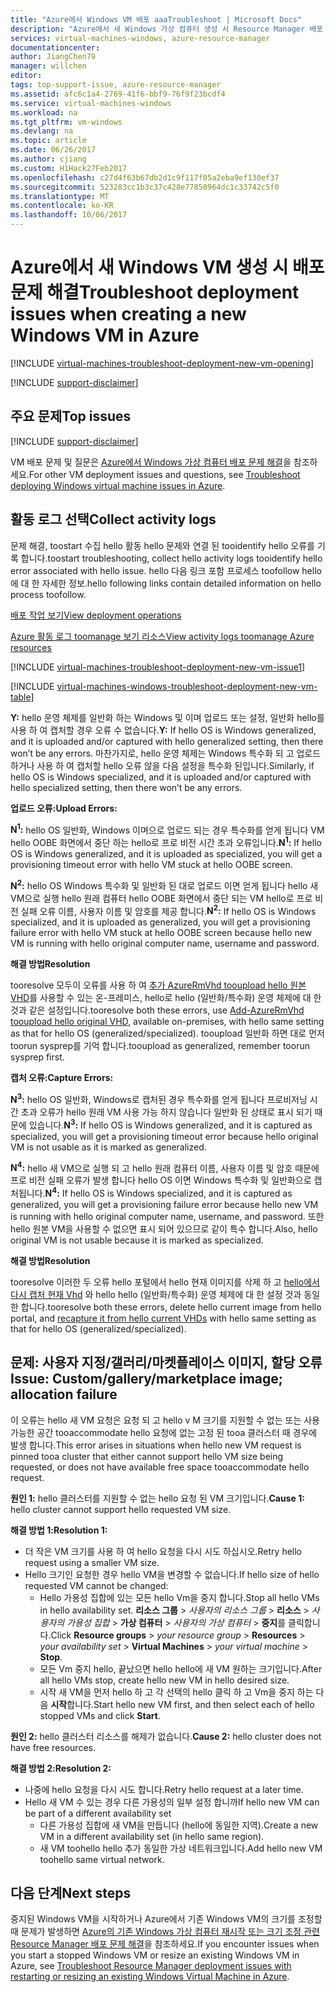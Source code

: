 ```yaml
---
title: "Azure에서 Windows VM 배포 aaaTroubleshoot | Microsoft Docs"
description: "Azure에서 새 Windows 가상 컴퓨터 생성 시 Resource Manager 배포 문제 해결"
services: virtual-machines-windows, azure-resource-manager
documentationcenter: 
author: JiangChen79
manager: willchen
editor: 
tags: top-support-issue, azure-resource-manager
ms.assetid: afc6c1a4-2769-41f6-bbf9-76f9f23bcdf4
ms.service: virtual-machines-windows
ms.workload: na
ms.tgt_pltfrm: vm-windows
ms.devlang: na
ms.topic: article
ms.date: 06/26/2017
ms.author: cjiang
ms.custom: H1Hack27Feb2017
ms.openlocfilehash: c27d4f63b67db2d1c9f117f05a2eba9ef130ef37
ms.sourcegitcommit: 523283cc1b3c37c428e77850964dc1c33742c5f0
ms.translationtype: MT
ms.contentlocale: ko-KR
ms.lasthandoff: 10/06/2017
---
```

# <a name="troubleshoot-deployment-issues-when-creating-a-new-windows-vm-in-azure"></a><span data-ttu-id="2ab00-103">Azure에서 새 Windows VM 생성 시 배포 문제 해결</span><span class="sxs-lookup"><span data-stu-id="2ab00-103">Troubleshoot deployment issues when creating a new Windows VM in Azure</span></span>
[!INCLUDE [virtual-machines-troubleshoot-deployment-new-vm-opening](../../../includes/virtual-machines-troubleshoot-deployment-new-vm-opening-include.md)]

[!INCLUDE [support-disclaimer](../../../includes/support-disclaimer.md)]

## <a name="top-issues"></a><span data-ttu-id="2ab00-104">주요 문제</span><span class="sxs-lookup"><span data-stu-id="2ab00-104">Top issues</span></span>
[!INCLUDE [support-disclaimer](../../../includes/virtual-machines-windows-troubleshoot-deploy-vm-top.md)]

<span data-ttu-id="2ab00-105">VM 배포 문제 및 질문은 [Azure에서 Windows 가상 컴퓨터 배포 문제 해결](troubleshoot-deploy-vm.md)을 참조하세요.</span><span class="sxs-lookup"><span data-stu-id="2ab00-105">For other VM deployment issues and questions, see [Troubleshoot deploying Windows virtual machine issues in Azure](troubleshoot-deploy-vm.md).</span></span>

## <a name="collect-activity-logs"></a><span data-ttu-id="2ab00-106">활동 로그 선택</span><span class="sxs-lookup"><span data-stu-id="2ab00-106">Collect activity logs</span></span>
<span data-ttu-id="2ab00-107">문제 해결, toostart 수집 hello 활동 hello 문제와 연결 된 tooidentify hello 오류를 기록 합니다.</span><span class="sxs-lookup"><span data-stu-id="2ab00-107">toostart troubleshooting, collect hello activity logs tooidentify hello error associated with hello issue.</span></span> <span data-ttu-id="2ab00-108">hello 다음 링크 포함 프로세스 toofollow hello에 대 한 자세한 정보.</span><span class="sxs-lookup"><span data-stu-id="2ab00-108">hello following links contain detailed information on hello process toofollow.</span></span>

[<span data-ttu-id="2ab00-109">배포 작업 보기</span><span class="sxs-lookup"><span data-stu-id="2ab00-109">View deployment operations</span></span>](../../azure-resource-manager/resource-manager-deployment-operations.md)

[<span data-ttu-id="2ab00-110">Azure 활동 로그 toomanage 보기 리소스</span><span class="sxs-lookup"><span data-stu-id="2ab00-110">View activity logs toomanage Azure resources</span></span>](../../resource-group-audit.md)

[!INCLUDE [virtual-machines-troubleshoot-deployment-new-vm-issue1](../../../includes/virtual-machines-troubleshoot-deployment-new-vm-issue1-include.md)]

[!INCLUDE [virtual-machines-windows-troubleshoot-deployment-new-vm-table](../../../includes/virtual-machines-windows-troubleshoot-deployment-new-vm-table.md)]

<span data-ttu-id="2ab00-111">**Y:** hello 운영 체제를 일반화 하는 Windows 및 이며 업로드 또는 설정, 일반화 hello를 사용 하 여 캡처할 경우 오류 수 없습니다.</span><span class="sxs-lookup"><span data-stu-id="2ab00-111">**Y:** If hello OS is Windows generalized, and it is uploaded and/or captured with hello generalized setting, then there won’t be any errors.</span></span> <span data-ttu-id="2ab00-112">마찬가지로, hello 운영 체제는 Windows 특수화 되 고 업로드 하거나 사용 하 여 캡처할 hello 오류 않을 다음 설정을 특수화 된입니다.</span><span class="sxs-lookup"><span data-stu-id="2ab00-112">Similarly, if hello OS is Windows specialized, and it is uploaded and/or captured with hello specialized setting, then there won’t be any errors.</span></span>

<span data-ttu-id="2ab00-113">**업로드 오류:**</span><span class="sxs-lookup"><span data-stu-id="2ab00-113">**Upload Errors:**</span></span>

<span data-ttu-id="2ab00-114">**N<sup>1</sup>:** hello OS 일반화, Windows 이며으로 업로드 되는 경우 특수화를 얻게 됩니다 VM hello OOBE 화면에서 중단 하는 hello로 프로 비전 시간 초과 오류입니다.</span><span class="sxs-lookup"><span data-stu-id="2ab00-114">**N<sup>1</sup>:** If hello OS is Windows generalized, and it is uploaded as specialized, you will get a provisioning timeout error with hello VM stuck at hello OOBE screen.</span></span>

<span data-ttu-id="2ab00-115">**N<sup>2</sup>:** hello OS Windows 특수화 및 일반화 된 대로 업로드 이면 얻게 됩니다 hello 새 VM으로 실행 hello 원래 컴퓨터 hello OOBE 화면에서 중단 되는 VM hello로 프로 비전 실패 오류 이름, 사용자 이름 및 암호를 제공 합니다.</span><span class="sxs-lookup"><span data-stu-id="2ab00-115">**N<sup>2</sup>:** If hello OS is Windows specialized, and it is uploaded as generalized, you will get a provisioning failure error with hello VM stuck at hello OOBE screen because hello new VM is running with hello original computer name, username and password.</span></span>

<span data-ttu-id="2ab00-116">**해결 방법**</span><span class="sxs-lookup"><span data-stu-id="2ab00-116">**Resolution**</span></span>

<span data-ttu-id="2ab00-117">tooresolve 모두이 오류를 사용 하 여 [추가 AzureRmVhd tooupload hello 원본 VHD](https://msdn.microsoft.com/library/mt603554.aspx)를 사용할 수 있는 온-프레미스, hello로 hello (일반화/특수화) 운영 체제에 대 한 것과 같은 설정입니다.</span><span class="sxs-lookup"><span data-stu-id="2ab00-117">tooresolve both these errors, use [Add-AzureRmVhd tooupload hello original VHD](https://msdn.microsoft.com/library/mt603554.aspx), available on-premises, with hello same setting as that for hello OS (generalized/specialized).</span></span> <span data-ttu-id="2ab00-118">tooupload 일반화 하면 대로 먼저 toorun sysprep를 기억 합니다.</span><span class="sxs-lookup"><span data-stu-id="2ab00-118">tooupload as generalized, remember toorun sysprep first.</span></span>

<span data-ttu-id="2ab00-119">**캡처 오류:**</span><span class="sxs-lookup"><span data-stu-id="2ab00-119">**Capture Errors:**</span></span>

<span data-ttu-id="2ab00-120">**N<sup>3</sup>:** hello OS 일반화, Windows로 캡처된 경우 특수화를 얻게 됩니다 프로비저닝 시간 초과 오류가 hello 원래 VM 사용 가능 하지 않습니다 일반화 된 상태로 표시 되기 때문에 있습니다.</span><span class="sxs-lookup"><span data-stu-id="2ab00-120">**N<sup>3</sup>:** If hello OS is Windows generalized, and it is captured as specialized, you will get a provisioning timeout error because hello original VM is not usable as it is marked as generalized.</span></span>

<span data-ttu-id="2ab00-121">**N<sup>4</sup>:** hello 새 VM으로 실행 되 고 hello 원래 컴퓨터 이름, 사용자 이름 및 암호 때문에 프로 비전 실패 오류가 발생 합니다 hello OS 이면 Windows 특수화 및 일반화으로 캡처됩니다.</span><span class="sxs-lookup"><span data-stu-id="2ab00-121">**N<sup>4</sup>:** If hello OS is Windows specialized, and it is captured as generalized, you will get a provisioning failure error because hello new VM is running with hello original computer name, username, and password.</span></span> <span data-ttu-id="2ab00-122">또한 hello 원본 VM을 사용할 수 없으면 표시 되어 있으므로 같이 특수 합니다.</span><span class="sxs-lookup"><span data-stu-id="2ab00-122">Also, hello original VM is not usable because it is marked as specialized.</span></span>

<span data-ttu-id="2ab00-123">**해결 방법**</span><span class="sxs-lookup"><span data-stu-id="2ab00-123">**Resolution**</span></span>

<span data-ttu-id="2ab00-124">tooresolve 이러한 두 오류 hello 포털에서 hello 현재 이미지를 삭제 하 고 [hello에서 다시 캡처 현재 Vhd](create-vm-specialized.md?toc=%2fazure%2fvirtual-machines%2fwindows%2ftoc.json) 와 hello hello (일반화/특수화) 운영 체제에 대 한 설정 것과 동일한 합니다.</span><span class="sxs-lookup"><span data-stu-id="2ab00-124">tooresolve both these errors, delete hello current image from hello portal, and [recapture it from hello current VHDs](create-vm-specialized.md?toc=%2fazure%2fvirtual-machines%2fwindows%2ftoc.json) with hello same setting as that for hello OS (generalized/specialized).</span></span>

## <a name="issue-customgallerymarketplace-image-allocation-failure"></a><span data-ttu-id="2ab00-125">문제: 사용자 지정/갤러리/마켓플레이스 이미지, 할당 오류</span><span class="sxs-lookup"><span data-stu-id="2ab00-125">Issue: Custom/gallery/marketplace image; allocation failure</span></span>
<span data-ttu-id="2ab00-126">이 오류는 hello 새 VM 요청은 요청 되 고 hello v M 크기를 지원할 수 없는 또는 사용 가능한 공간 tooaccommodate hello 요청에 없는 고정 된 tooa 클러스터 때 경우에 발생 합니다.</span><span class="sxs-lookup"><span data-stu-id="2ab00-126">This error arises in situations when hello new VM request is pinned tooa cluster that either cannot support hello VM size being requested, or does not have available free space tooaccommodate hello request.</span></span>

<span data-ttu-id="2ab00-127">**원인 1:** hello 클러스터를 지원할 수 없는 hello 요청 된 VM 크기입니다.</span><span class="sxs-lookup"><span data-stu-id="2ab00-127">**Cause 1:** hello cluster cannot support hello requested VM size.</span></span>

<span data-ttu-id="2ab00-128">**해결 방법 1:**</span><span class="sxs-lookup"><span data-stu-id="2ab00-128">**Resolution 1:**</span></span>

* <span data-ttu-id="2ab00-129">더 작은 VM 크기를 사용 하 여 hello 요청을 다시 시도 하십시오.</span><span class="sxs-lookup"><span data-stu-id="2ab00-129">Retry hello request using a smaller VM size.</span></span>
* <span data-ttu-id="2ab00-130">Hello 크기인 요청한 경우 hello VM을 변경할 수 없습니다.</span><span class="sxs-lookup"><span data-stu-id="2ab00-130">If hello size of hello requested VM cannot be changed:</span></span>
  * <span data-ttu-id="2ab00-131">Hello 가용성 집합에 있는 모든 hello Vm을 중지 합니다.</span><span class="sxs-lookup"><span data-stu-id="2ab00-131">Stop all hello VMs in hello availability set.</span></span>
    <span data-ttu-id="2ab00-132">**리소스 그룹** > *사용자의 리소스 그룹* > **리소스** > *사용자의 가용성 집합* > **가상 컴퓨터** > *사용자의 가상 컴퓨터* > **중지**를 클릭합니다.</span><span class="sxs-lookup"><span data-stu-id="2ab00-132">Click **Resource groups** > *your resource group* > **Resources** > *your availability set* > **Virtual Machines** > *your virtual machine* > **Stop**.</span></span>
  * <span data-ttu-id="2ab00-133">모든 Vm 중지 hello, 끝났으면 hello hello에 새 VM 원하는 크기입니다.</span><span class="sxs-lookup"><span data-stu-id="2ab00-133">After all hello VMs stop, create hello new VM in hello desired size.</span></span>
  * <span data-ttu-id="2ab00-134">시작 새 VM을 먼저 hello 하 고 각 선택의 hello 클릭 하 고 Vm을 중지 하는 다음 **시작**합니다.</span><span class="sxs-lookup"><span data-stu-id="2ab00-134">Start hello new VM first, and then select each of hello stopped VMs and click **Start**.</span></span>

<span data-ttu-id="2ab00-135">**원인 2:** hello 클러스터 리소스를 해제가 없습니다.</span><span class="sxs-lookup"><span data-stu-id="2ab00-135">**Cause 2:** hello cluster does not have free resources.</span></span>

<span data-ttu-id="2ab00-136">**해결 방법 2:**</span><span class="sxs-lookup"><span data-stu-id="2ab00-136">**Resolution 2:**</span></span>

* <span data-ttu-id="2ab00-137">나중에 hello 요청을 다시 시도 합니다.</span><span class="sxs-lookup"><span data-stu-id="2ab00-137">Retry hello request at a later time.</span></span>
* <span data-ttu-id="2ab00-138">Hello 새 VM 수 있는 경우 다른 가용성의 일부 설정 합니까</span><span class="sxs-lookup"><span data-stu-id="2ab00-138">If hello new VM can be part of a different availability set</span></span>
  * <span data-ttu-id="2ab00-139">다른 가용성 집합에 새 VM을 만듭니다 (hello에 동일한 지역).</span><span class="sxs-lookup"><span data-stu-id="2ab00-139">Create a new VM in a different availability set (in hello same region).</span></span>
  * <span data-ttu-id="2ab00-140">새 VM toohello hello 추가 동일한 가상 네트워크입니다.</span><span class="sxs-lookup"><span data-stu-id="2ab00-140">Add hello new VM toohello same virtual network.</span></span>

## <a name="next-steps"></a><span data-ttu-id="2ab00-141">다음 단계</span><span class="sxs-lookup"><span data-stu-id="2ab00-141">Next steps</span></span>
<span data-ttu-id="2ab00-142">중지된 Windows VM을 시작하거나 Azure에서 기존 Windows VM의 크기를 조정할 때 문제가 발생하면 [Azure의 기존 Windows 가상 컴퓨터 재시작 또는 크기 조정 관련 Resource Manager 배포 문제 해결](restart-resize-error-troubleshooting.md?toc=%2fazure%2fvirtual-machines%2fwindows%2ftoc.json)을 참조하세요.</span><span class="sxs-lookup"><span data-stu-id="2ab00-142">If you encounter issues when you start a stopped Windows VM or resize an existing Windows VM in Azure, see [Troubleshoot Resource Manager deployment issues with restarting or resizing an existing Windows Virtual Machine in Azure](restart-resize-error-troubleshooting.md?toc=%2fazure%2fvirtual-machines%2fwindows%2ftoc.json).</span></span>

